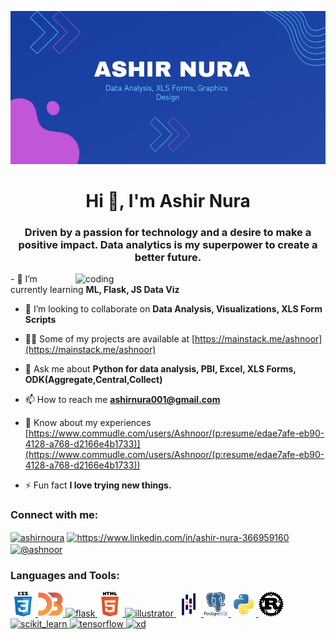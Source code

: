 ![logo](https://github.com/Aashnoor/AshirNura/blob/main/Screenshot_20230807-075751.jpg)
<h1 align="center">Hi 👋, I'm Ashir Nura</h1>
<h3 align="center">Driven by a passion for technology and a desire to make a positive impact. Data analytics is my superpower to create a better future.</h3>
<img align="right" alt="coding" width="400" src="https://github.com/Aashnoor/AshirNura/assets/102871201/4231fadf-https://github.com/Aashnoor/AshirNura/assets/102871201/4231fadf-8bc8-4b4e-8982-390fd7fa8f338bc8-4b4e-8982-390fd7fa8f33">
- 🌱 I’m currently learning <strong>ML, Flask, JS Data Viz</strong>

- 👯 I’m looking to collaborate on **Data Analysis, Visualizations, XLS Form Scripts**

- 👨‍💻 Some of my projects are available at [https://mainstack.me/ashnoor](https://mainstack.me/ashnoor)

- 💬 Ask me about **Python for data analysis, PBI, Excel, XLS Forms, ODK(Aggregate,Central,Collect)**

- 📫 How to reach me **ashirnura001@gmail.com**

- 📄 Know about my experiences [https://www.commudle.com/users/Ashnoor/(p:resume/edae7afe-eb90-4128-a768-d2166e4b1733)](https://www.commudle.com/users/Ashnoor/(p:resume/edae7afe-eb90-4128-a768-d2166e4b1733))

- ⚡ Fun fact **I love trying new things.**

<h3 align="left">Connect with me:</h3>
<p align="left">
<a href="https://twitter.com/ashirnoura" target="blank"><img align="center" src="https://raw.githubusercontent.com/rahuldkjain/github-profile-readme-generator/master/src/images/icons/Social/twitter.svg" alt="ashirnoura" height="30" width="40" /></a>
<a href="https://linkedin.com/in/https://www.linkedin.com/in/ashir-nura-366959160" target="blank"><img align="center" src="https://raw.githubusercontent.com/rahuldkjain/github-profile-readme-generator/master/src/images/icons/Social/linked-in-alt.svg" alt="https://www.linkedin.com/in/ashir-nura-366959160" height="30" width="40" /></a>
<a href="https://medium.com/@ashnoor" target="blank"><img align="center" src="https://raw.githubusercontent.com/rahuldkjain/github-profile-readme-generator/master/src/images/icons/Social/medium.svg" alt="@ashnoor" height="30" width="40" /></a>
</p>

<h3 align="left">Languages and Tools:</h3>
<p align="left"> <a href="https://www.w3schools.com/css/" target="_blank" rel="noreferrer"> <img src="https://raw.githubusercontent.com/devicons/devicon/master/icons/css3/css3-original-wordmark.svg" alt="css3" width="40" height="40"/> </a> <a href="https://d3js.org/" target="_blank" rel="noreferrer"> <img src="https://raw.githubusercontent.com/devicons/devicon/master/icons/d3js/d3js-original.svg" alt="d3js" width="40" height="40"/> </a> <a href="https://flask.palletsprojects.com/" target="_blank" rel="noreferrer"> <img src="https://www.vectorlogo.zone/logos/pocoo_flask/pocoo_flask-icon.svg" alt="flask" width="40" height="40"/> </a> <a href="https://www.w3.org/html/" target="_blank" rel="noreferrer"> <img src="https://raw.githubusercontent.com/devicons/devicon/master/icons/html5/html5-original-wordmark.svg" alt="html5" width="40" height="40"/> </a> <a href="https://www.adobe.com/in/products/illustrator.html" target="_blank" rel="noreferrer"> <img src="https://www.vectorlogo.zone/logos/adobe_illustrator/adobe_illustrator-icon.svg" alt="illustrator" width="40" height="40"/> </a> <a href="https://pandas.pydata.org/" target="_blank" rel="noreferrer"> <img src="https://raw.githubusercontent.com/devicons/devicon/2ae2a900d2f041da66e950e4d48052658d850630/icons/pandas/pandas-original.svg" alt="pandas" width="40" height="40"/> </a> <a href="https://www.postgresql.org" target="_blank" rel="noreferrer"> <img src="https://raw.githubusercontent.com/devicons/devicon/master/icons/postgresql/postgresql-original-wordmark.svg" alt="postgresql" width="40" height="40"/> </a> <a href="https://www.python.org" target="_blank" rel="noreferrer"> <img src="https://raw.githubusercontent.com/devicons/devicon/master/icons/python/python-original.svg" alt="python" width="40" height="40"/> </a> <a href="https://www.rust-lang.org" target="_blank" rel="noreferrer"> <img src="https://raw.githubusercontent.com/devicons/devicon/master/icons/rust/rust-plain.svg" alt="rust" width="40" height="40"/> </a> <a href="https://scikit-learn.org/" target="_blank" rel="noreferrer"> <img src="https://upload.wikimedia.org/wikipedia/commons/0/05/Scikit_learn_logo_small.svg" alt="scikit_learn" width="40" height="40"/> </a> <a href="https://www.tensorflow.org" target="_blank" rel="noreferrer"> <img src="https://www.vectorlogo.zone/logos/tensorflow/tensorflow-icon.svg" alt="tensorflow" width="40" height="40"/> </a> <a href="https://www.adobe.com/products/xd.html" target="_blank" rel="noreferrer"> <img src="https://cdn.worldvectorlogo.com/logos/adobe-xd.svg" alt="xd" width="40" height="40"/> </a> </p>
